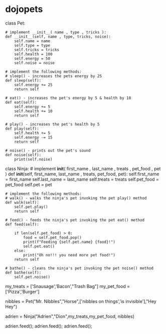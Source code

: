 # dojopets
class Pet:

    # implement __init__( name , type , tricks ):
    def __init__(self, name , type, tricks, noise):
        self.name = name
        self.type = type
        self.tricks = tricks
        self.health = 100
        self.energy = 50
        self.noise = noise

    # implement the following methods:
    # sleep() - increases the pets energy by 25
    def sleep(self):
        self.energy += 25
        return self

    # eat() - increases the pet's energy by 5 & health by 10
    def eat(self):
        self.energy += 5
        self.health += 10
        return self

    # play() - increases the pet's health by 5
    def play(self):
        self.health += 5
        self.energy -= 15
        return self

    # noise() - prints out the pet's sound
    def noise(self):
        print(self.noise)



class Ninja:
    # implement __init__( first_name , last_name , treats , pet_food , pet )
    def __init__(self, first_name, last_name , treats, pet_food, pet):
        self.first_name = first_name
        self.last_name = last_name
        self.treats = treats
        self.pet_food = pet_food
        self.pet = pet

    # implement the following methods:
    # walk() - walks the ninja's pet invoking the pet play() method
    def walk(self):
        self.pet.play()
        return self

    # feed() - feeds the ninja's pet invoking the pet eat() method
    def feed(self):

        if len(self.pet_food) > 0:
            food = self.pet_food.pop()
            print(f"Feeding {self.pet.name} {food}!")
            self.pet.eat()
        else:
            print("Oh no!!! you need more pet food!")
        return self

    # bathe() - cleans the ninja's pet invoking the pet noise() method
    def bathe(self):
        self.pet.noise()

my_treats = ['Snausage','Bacon',"Trash Bag"]
my_pet_food = ['Pizza','Burger']

nibbles = Pet("Mr. Nibbles","Horse",['nibbles on things','is invisible'],"Hey Hey")

adrien = Ninja("Adrien","Dion",my_treats,my_pet_food, nibbles)

adrien.feed();
adrien.feed();
adrien.feed();
